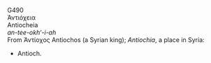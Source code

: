 G490  
Ἀντιόχεια  
Antiocheia  
*an-tee-okh‘-i-ah*  
From Ἀντίοχος Antiochos (a Syrian king); *Antiochia*, a place in Syria:
- Antioch.  
